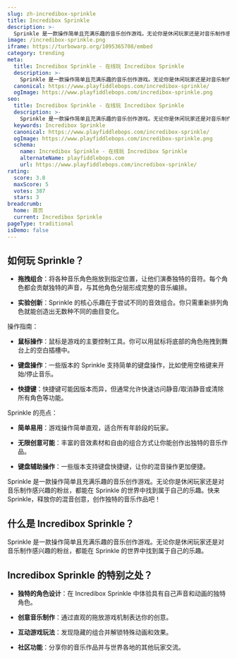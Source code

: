 ```yaml
---
slug: zh-incredibox-sprinkle
title: Incredibox Sprinkle
description: >-
  Sprinkle 是一款操作简单且充满乐趣的音乐创作游戏。无论你是休闲玩家还是对音乐制作感兴趣的粉丝，都能在 Sprinkle 的世界中找到属于自己的乐趣。
image: /incredibox-sprinkle.png
iframe: https://turbowarp.org/1095365708/embed
category: trending
meta:
  title: Incredibox Sprinkle - 在线玩 Incredibox Sprinkle
  description: >-
    Sprinkle 是一款操作简单且充满乐趣的音乐创作游戏。无论你是休闲玩家还是对音乐制作感兴趣的粉丝，都能在 Sprinkle 的世界中找到属于自己的乐趣。
  canonical: https://www.playfiddlebops.com/incredibox-sprinkle/
  ogImage: https://www.playfiddlebops.com/incredibox-sprinkle.png
seo:
  title: Incredibox Sprinkle - 在线玩 Incredibox Sprinkle
  description: >-
    Sprinkle 是一款操作简单且充满乐趣的音乐创作游戏。无论你是休闲玩家还是对音乐制作感兴趣的粉丝，都能在 Sprinkle 的世界中找到属于自己的乐趣。
  keywords: Incredibox Sprinkle
  canonical: https://www.playfiddlebops.com/incredibox-sprinkle/
  ogImage: https://www.playfiddlebops.com/incredibox-sprinkle.png
  schema:
    name: Incredibox Sprinkle - 在线玩 Incredibox Sprinkle
    alternateName: playfiddlebops.com
    url: https://www.playfiddlebops.com/incredibox-sprinkle/
rating:
  score: 3.8
  maxScore: 5
  votes: 387
  stars: 3
breadcrumb:
  home: 首页
  current: Incredibox Sprinkle
pageType: traditional
isDemo: false
---
```


## 如何玩 Sprinkle？

- **拖拽组合**：将各种音乐角色拖放到指定位置，让他们演奏独特的音符。每个角色都会贡献独特的声音，与其他角色分层形成完整的音乐编排。

- **实验创新**：Sprinkle 的核心乐趣在于尝试不同的音效组合。你只需重新排列角色就能创造出无数种不同的曲目变化。

操作指南：

- **鼠标操作**：鼠标是游戏的主要控制工具。你可以用鼠标将底部的角色拖拽到舞台上的空白插槽中。

- **键盘操作**：一些版本的 Sprinkle 支持简单的键盘操作，比如使用空格键来开始/停止音乐。

- **快捷键**：快捷键可能因版本而异，但通常允许快速访问静音/取消静音或清除所有角色等功能。

Sprinkle 的亮点：

- **简单易用**：游戏操作简单直观，适合所有年龄段的玩家。

- **无限创意可能**：丰富的音效素材和自由的组合方式让你能创作出独特的音乐作品。

- **键盘辅助操作**：一些版本支持键盘快捷键，让你的混音操作更加便捷。

Sprinkle 是一款操作简单且充满乐趣的音乐创作游戏。无论你是休闲玩家还是对音乐制作感兴趣的粉丝，都能在 Sprinkle 的世界中找到属于自己的乐趣。快来 Sprinkle，释放你的混音创意，创作独特的音乐作品吧！

## 什么是 Incredibox Sprinkle？

Sprinkle 是一款操作简单且充满乐趣的音乐创作游戏。无论你是休闲玩家还是对音乐制作感兴趣的粉丝，都能在 Sprinkle 的世界中找到属于自己的乐趣。

## Incredibox Sprinkle 的特别之处？

- **独特的角色设计**：在 Incredibox Sprinkle 中体验具有自己声音和动画的独特角色。

- **创意音乐制作**：通过直观的拖放游戏机制表达你的创意。

- **互动游戏玩法**：发现隐藏的组合并解锁特殊动画和效果。

- **社区功能**：分享你的音乐作品并与世界各地的其他玩家交流。